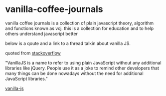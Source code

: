 # vanilla-coffee-journals	

vanilla coffee journals is a collection of plain javascript theory, algorithm and functions known as vcj.
this is a collection for education and to help others understand javascript better

below is a qoute and a link to a thread talkin about vanilla JS.

quoted from [stackoverflow](http://stackoverflow.com/questions/20435653/what-is-vanillajs)

"VanillaJS is a name to refer to using plain JavaScript without any additional libraries like jQuery. People use it as a joke to remind other developers that many things can be done nowadays without the need for additional JavaScript libraries."

[vanilla-js](http://vanilla-js.com)
